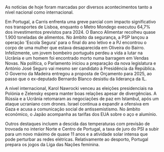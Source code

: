 As notícias de hoje foram marcadas por diversos acontecimentos tanto a nível nacional como internacional.

Em Portugal, a Carris enfrenta uma greve parcial com impacto significativo nos transportes de Lisboa, enquanto o Metro Mondego executou 64,7% dos investimentos previstos para 2024. O Banco Alimentar recolheu quase 1.900 toneladas de alimentos. No âmbito da segurança, a PSP lançou a operação 'Escola Segura' para o final do ano letivo e a PJ encontrou o corpo de uma mulher que estava desaparecida em Oliveira do Bairro. Infelizmente, um jovem bombeiro português perdeu a vida a lutar na Ucrânia e um homem foi encontrado morto numa barragem em Vendas Novas. Na política, o Parlamento iniciou a preparação da nova legislatura e António José Seguro vai mesmo ser candidato à Presidência da República. O Governo da Madeira entregou a proposta de Orçamento para 2025, ao passo que o ex-deputado Bernardo Blanco desistiu da liderança da IL.

A nível internacional, Karol Nawrocki venceu as eleições presidenciais na Polónia e Zelensky espera manter boas relações apesar de divergências. A Rússia e a Ucrânia retomaram as negociações de paz em Istambul, após um ataque ucraniano com drones. Israel continua a expandir a ofensiva em Gaza e acusa a comunicação social de antissemistismo. No âmbito económico, o Japão acompanha as tarifas dos EUA sobre o aço e alumínio.

Outros destaques incluem a descida das temperaturas com previsão de trovoada no interior Norte e Centro de Portugal, a taxa de juro do PSI a subir para um novo máximo de quase 11 anos e a atividade solar intensa que pode perturbar as redes elétricas. Relativamente ao desporto, Portugal prepara os jogos da Liga das Nações feminina.